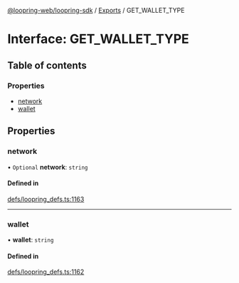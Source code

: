 [@loopring-web/loopring-sdk](../README.md) / [Exports](../modules.md) / GET\_WALLET\_TYPE

# Interface: GET\_WALLET\_TYPE

## Table of contents

### Properties

- [network](GET_WALLET_TYPE.md#network)
- [wallet](GET_WALLET_TYPE.md#wallet)

## Properties

### network

• `Optional` **network**: `string`

#### Defined in

[defs/loopring_defs.ts:1163](https://github.com/Loopring/loopring_sdk/blob/9d83b66/src/defs/loopring_defs.ts#L1163)

___

### wallet

• **wallet**: `string`

#### Defined in

[defs/loopring_defs.ts:1162](https://github.com/Loopring/loopring_sdk/blob/9d83b66/src/defs/loopring_defs.ts#L1162)
